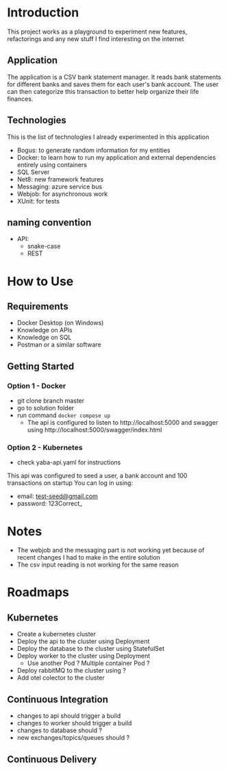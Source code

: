# Introduction
This project works as a playground to experiment new features, refactorings and any new stuff I find
interesting on the internet

## Application
The application is a CSV bank statement manager. It reads bank statements for different banks and saves them for each user's bank account.
The user can then categorize this transaction to better help organize their life finances.

## Technologies
This is the list of technologies I already experimented in this application

- Bogus: to generate random information for my entities
- Docker: to learn how to run my application and external dependencies entirely using containers
- SQL Server
- Net8: new framework features
- Messaging: azure service bus
- Webjob: for asynchronous work
- XUnit: for tests

## naming convention

- API:
	- snake-case
	- REST

# How to Use

## Requirements
- Docker Desktop (on Windows)
- Knowledge on APIs
- Knowledge on SQL
- Postman or a similar software

##  Getting Started

### Option 1 - Docker
- git clone branch master
- go to solution folder
- run command `docker compose up`
	- The api is configured to listen to http://localhost:5000 and swagger using http://localhost:5000/swagger/index.html
### Option 2 - Kubernetes
- check yaba-api.yaml for instructions

This api was configured to seed a user, a bank account and 100 transactions on startup
You can log in using: 
- email: test-seed@gmail.com
- password: 123Correct_


# Notes
- The webjob and the messaging part is not working yet because of recent changes I had to make in the entire solution
- The csv input reading is not working for the same reason

# Roadmaps

## Kubernetes

- Create a kubernetes cluster
- Deploy the api to the cluster using Deployment
- Deploy the database to the cluster using StatefulSet
- Deploy worker to the cluster using Deployment
	- Use another Pod ? Multiple container Pod ?
- Deploy rabbitMQ to the cluster using ?
- Add otel colector to the cluster

## Continuous Integration
- changes to api should trigger a build
- changes to worker should trigger a build
- changes to database should ?
- new exchanges/topics/queues should ?

## Continuous Delivery